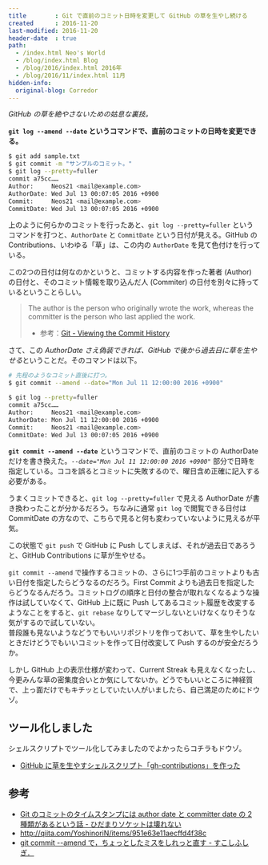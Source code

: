 ```yaml
---
title        : Git で直前のコミット日時を変更して GitHub の草を生やし続ける
created      : 2016-11-20
last-modified: 2016-11-20
header-date  : true
path:
  - /index.html Neo's World
  - /blog/index.html Blog
  - /blog/2016/index.html 2016年
  - /blog/2016/11/index.html 11月
hidden-info:
  original-blog: Corredor
---
```


*GitHub の草を絶やさないための姑息な裏技。*

**`git log --amend --date` というコマンドで、直前のコミットの日時を変更できる。**

```bash
$ git add sample.txt
$ git commit -m "サンプルのコミット。"
$ git log --pretty=fuller
commit a75cc……
Author:     Neos21 <mail@example.com>
AuthorDate: Wed Jul 13 00:07:05 2016 +0900
Commit:     Neos21 <mail@example.com>
CommitDate: Wed Jul 13 00:07:05 2016 +0900
```

上のように何らかのコミットを行ったあと、`git log --pretty=fuller` というコマンドを打つと、`AuthorDate` と `CommitDate` という日付が見える。GitHub の Contributions、いわゆる「草」は、この内の `AuthorDate` を見て色付けを行っている。

この2つの日付は何なのかというと、コミットする内容を作った著者 (Author) の日付と、そのコミット情報を取り込んだ人 (Commiter) の日付を別々に持っているということらしい。

> The author is the person who originally wrote the work, whereas the committer is the person who last applied the work.
> 
> - 参考：[Git - Viewing the Commit History](https://git-scm.com/book/ch2-3.html)

さて、この *AuthorDate さえ偽装できれば、GitHub で後から過去日に草を生やせる*ということだ。そのコマンドは以下。

```bash
# 先程のようなコミット直後に打つ。
$ git commit --amend --date="Mon Jul 11 12:00:00 2016 +0900"

$ git log --pretty=fuller
commit a75cc……
Author:     Neos21 <mail@example.com>
AuthorDate: Mon Jul 11 12:00:00 2016 +0900
Commit:     Neos21 <mail@example.com>
CommitDate: Wed Jul 13 00:07:05 2016 +0900
```

**`git commit --amend --date`** というコマンドで、直前のコミットの AuthorDate だけを書き換えた。*`--date="Mon Jul 11 12:00:00 2016 +0900"`* 部分で日時を指定している。ココを誤るとコミットに失敗するので、曜日含め正確に記入する必要がある。

うまくコミットできると、`git log --pretty=fuller` で見える AuthorDate が書き換わったことが分かるだろう。ちなみに通常 `git log` で閲覧できる日付は CommitDate の方なので、こちらで見ると何も変わっていないように見えるが平気。

この状態で `git push` で GitHub に Push してしまえば、それが過去日であろうと、GitHub Contributions に草が生やせる。

`git commit --amend` で操作するコミットの、さらに1つ手前のコミットよりも古い日付を指定したらどうなるのだろう。First Commit よりも過去日を指定したらどうなるんだろう。コミットログの順序と日付の整合が取れなくなるような操作は試していなくて、GitHub 上に既に Push してあるコミット履歴を改変するようなことをすると、`git rebase` なりしてマージしないといけなくなりそうな気がするので試していない。  
普段誰も見ないようなどうでもいいリポジトリを作っておいて、草を生やしたいときだけどうでもいいコミットを作って日付改変して Push するのが安全だろうか。

しかし GitHub 上の表示仕様が変わって、Current Streak も見えなくなったし、今更みんな草の密集度合いとか気にしてないか。どうでもいいところに神経質で、上っ面だけでもキチッとしていたい人がいましたら、自己満足のためにドウゾ。

## ツール化しました

シェルスクリプトでツール化してみましたのでよかったらコチラもドウゾ。

- [GitHub に草を生やすシェルスクリプト「gh-contributions」を作った](/blog/2017/08/05-01.html)

## 参考

- [Git のコミットのタイムスタンプには author date と committer date の 2 種類があるという話 - ひだまりソケットは壊れない](http://vividcode.hatenablog.com/entry/git/author-date-and-committer-date)
- <http://qiita.com/YoshinoriN/items/951e63e11aecffd4f38c>
- [git commit --amend で，ちょっとしたミスをしれっと直す - すこしふしぎ．](http://ism1000ch.hatenablog.com/entry/2014/03/26/190939)
